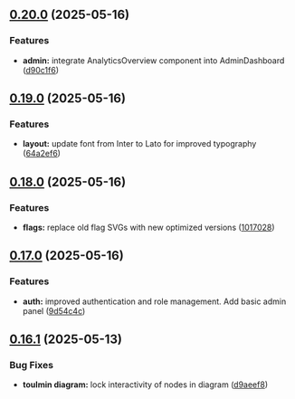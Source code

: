 ## [0.20.0](https://github.com/gdamalis/toulmin-lab/compare/v0.19.0...v0.20.0) (2025-05-16)


### Features

* **admin:** integrate AnalyticsOverview component into AdminDashboard ([d90c1f6](https://github.com/gdamalis/toulmin-lab/commit/d90c1f664c6d43e6638f170550f380bd6e724367))

## [0.19.0](https://github.com/gdamalis/toulmin-lab/compare/v0.18.0...v0.19.0) (2025-05-16)


### Features

* **layout:** update font from Inter to Lato for improved typography ([64a2ef6](https://github.com/gdamalis/toulmin-lab/commit/64a2ef624a5e882ac5c1e8bd1f8f183e8856b661))

## [0.18.0](https://github.com/gdamalis/toulmin-lab/compare/v0.17.0...v0.18.0) (2025-05-16)


### Features

* **flags:** replace old flag SVGs with new optimized versions ([1017028](https://github.com/gdamalis/toulmin-lab/commit/1017028dc8c50f5127ecbd14ca7a45f43569daf4))

## [0.17.0](https://github.com/gdamalis/toulmin-lab/compare/v0.16.1...v0.17.0) (2025-05-16)


### Features

* **auth:**  improved authentication and role management. Add basic admin panel ([9d54c4c](https://github.com/gdamalis/toulmin-lab/commit/9d54c4cf10cc0ef361bd45697b932dd70576ba25))

## [0.16.1](https://github.com/gdamalis/toulmin-lab/compare/v0.16.0...v0.16.1) (2025-05-13)


### Bug Fixes

* **toulmin diagram:** lock interactivity of nodes in diagram ([d9aeef8](https://github.com/gdamalis/toulmin-lab/commit/d9aeef8fb2da3e272c12589da35757b8fe657560))

